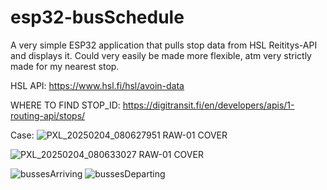 # esp32-busSchedule

A very simple ESP32 application that pulls stop data from HSL Reititys-API and displays it.
Could very easily be made more flexible, atm very strictly made for my nearest stop.

HSL API: https://www.hsl.fi/hsl/avoin-data

WHERE TO FIND STOP_ID: https://digitransit.fi/en/developers/apis/1-routing-api/stops/

Case:
![PXL_20250204_080627951 RAW-01 COVER](https://github.com/user-attachments/assets/1bee4a4f-a0d3-462d-a330-03391fc77629)

![PXL_20250204_080633027 RAW-01 COVER](https://github.com/user-attachments/assets/b5c70efd-43f6-4993-b1df-b6346a933bbb)

![bussesArriving](https://github.com/user-attachments/assets/4607626c-8220-42ae-9be1-57224c0b4d2c)
![bussesDeparting](https://github.com/user-attachments/assets/b8f69cf5-8912-4b71-94b5-c15bd569982d)

